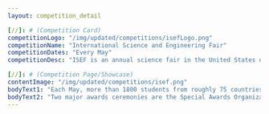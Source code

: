```yaml
---
layout: competition_detail

[//]: # (Competition Card)
competitionLogo: "/img/updated/competitions/isefLogo.png"
competitionName: "International Science and Engineering Fair"
competitionDates: "Every May"  
competitionDesc: "ISEF is an annual science fair in the United States owned and administered by the Society for Science."

[//]: # (Competition Page/Showcase)
contentImage: "/img/updated/competitions/isef.png"
bodyText1: "Each May, more than 1800 students from roughly 75 countries and territories compete in the fair for scholarships, tuition grants, internships, scientific field trips and the grand prizes, including one $75,000 and two $50,000 college scholarships."
bodyText2: "Two major awards ceremonies are the Special Awards Organization Presentation (which now includes the Government Awards Presentations) and the Grand Awards Ceremony. "
---
```

